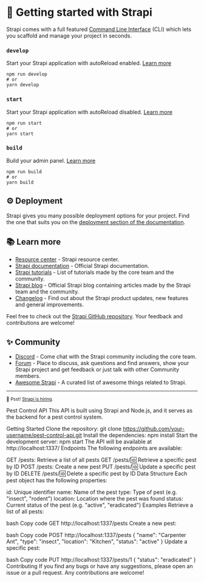 # 🚀 Getting started with Strapi

Strapi comes with a full featured [Command Line Interface](https://docs.strapi.io/developer-docs/latest/developer-resources/cli/CLI.html) (CLI) which lets you scaffold and manage your project in seconds.

### `develop`

Start your Strapi application with autoReload enabled. [Learn more](https://docs.strapi.io/developer-docs/latest/developer-resources/cli/CLI.html#strapi-develop)

```
npm run develop
# or
yarn develop
```

### `start`

Start your Strapi application with autoReload disabled. [Learn more](https://docs.strapi.io/developer-docs/latest/developer-resources/cli/CLI.html#strapi-start)

```
npm run start
# or
yarn start
```

### `build`

Build your admin panel. [Learn more](https://docs.strapi.io/developer-docs/latest/developer-resources/cli/CLI.html#strapi-build)

```
npm run build
# or
yarn build
```

## ⚙️ Deployment

Strapi gives you many possible deployment options for your project. Find the one that suits you on the [deployment section of the documentation](https://docs.strapi.io/developer-docs/latest/setup-deployment-guides/deployment.html).

## 📚 Learn more

- [Resource center](https://strapi.io/resource-center) - Strapi resource center.
- [Strapi documentation](https://docs.strapi.io) - Official Strapi documentation.
- [Strapi tutorials](https://strapi.io/tutorials) - List of tutorials made by the core team and the community.
- [Strapi blog](https://docs.strapi.io) - Official Strapi blog containing articles made by the Strapi team and the community.
- [Changelog](https://strapi.io/changelog) - Find out about the Strapi product updates, new features and general improvements.

Feel free to check out the [Strapi GitHub repository](https://github.com/strapi/strapi). Your feedback and contributions are welcome!

## ✨ Community

- [Discord](https://discord.strapi.io) - Come chat with the Strapi community including the core team.
- [Forum](https://forum.strapi.io/) - Place to discuss, ask questions and find answers, show your Strapi project and get feedback or just talk with other Community members.
- [Awesome Strapi](https://github.com/strapi/awesome-strapi) - A curated list of awesome things related to Strapi.

---

<sub>🤫 Psst! [Strapi is hiring](https://strapi.io/careers).</sub>

Pest Control API
This API is built using Strapi and Node.js, and it serves as the backend for a pest control system.

Getting Started
Clone the repository: git clone https://github.com/your-username/pest-control-api.git
Install the dependencies: npm install
Start the development server: npm start
The API will be available at http://localhost:1337/
Endpoints
The following endpoints are available:

GET /pests: Retrieve a list of all pests
GET /pests/:id: Retrieve a specific pest by ID
POST /pests: Create a new pest
PUT /pests/:id: Update a specific pest by ID
DELETE /pests/:id: Delete a specific pest by ID
Data Structure
Each pest object has the following properties:

id: Unique identifier
name: Name of the pest
type: Type of pest (e.g. "insect", "rodent")
location: Location where the pest was found
status: Current status of the pest (e.g. "active", "eradicated")
Examples
Retrieve a list of all pests:

bash
Copy code
GET http://localhost:1337/pests
Create a new pest:

bash
Copy code
POST http://localhost:1337/pests
{
    "name": "Carpenter Ant",
    "type": "insect",
    "location": "Kitchen",
    "status": "active"
}
Update a specific pest:

bash
Copy code
PUT http://localhost:1337/pests/1
{
    "status": "eradicated"
}
Contributing
If you find any bugs or have any suggestions, please open an issue or a pull request. Any contributions are welcome!
